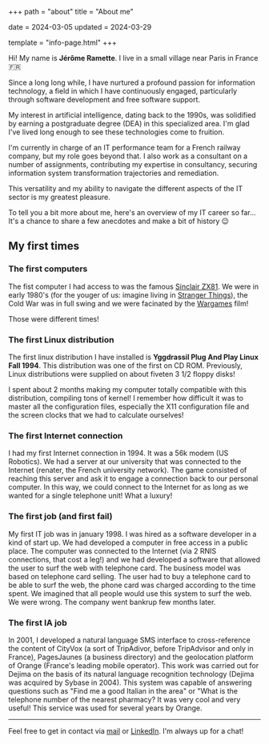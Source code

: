 +++
path = "about"
title = "About me"

date = 2024-03-05
updated = 2024-03-29

template = "info-page.html"
+++

Hi! My name is **Jérôme Ramette**. I live in a small village near Paris in France 🇫🇷

Since a long long while, I have nurtured a profound passion for information technology, a field in which I have continuously engaged, particularly through software development and free software support.

My interest in artificial intelligence, dating back to the 1990s, was solidified by earning a postgraduate degree (DEA) in this specialized area. I'm glad I've lived long enough to see these technologies come to fruition.

I'm currently in charge of an IT performance team for a French railway company, but my role goes beyond that. I also work as a consultant on a number of assignments, contributing my expertise in consultancy, securing information system transformation trajectories and remediation.

This versatility and my ability to navigate the different aspects of the IT sector is my greatest pleasure.

To tell you a bit more about me, here's an overview of my IT career so far... It's a chance to share a few anecdotes and make a bit of history 😉

## My first times
### The first computers
The fist computer I had access to was the famous [Sinclair ZX81](https://en.wikipedia.org/wiki/ZX81). We were in early 1980's (for the youger of us: imagine living in [Stranger Things](https://www.youtube.com/watch?v=b9EkMc79ZSU)), the Cold War was in full swing and we were facinated by the [Wargames](https://www.youtube.com/watch?v=TQUsLAAZuhU) film!

Those were different times!

### The first Linux distribution ##
The first linux distribution I have installed is **Yggdrassil Plug And Play Linux Fall 1994**. This distribution was one of the first on CD ROM. Previously, Linux distributions were supplied on about fiveten 3 1/2 floppy disks!

I spent about 2 months making my computer totally compatible with this distribution, compiling tons of kernel! I remember how difficult it was to master all the configuration files, especially the X11 configuration file and the screen clocks that we had to calculate ourselves!

### The first Internet connection
I had my first Internet connection in 1994. It was a 56k modem (US Robotics). We had a server at our university that was connected to the Internet (renater, the French university network). The game consisted of reaching this server and ask it to engage a connection back to our personal computer. In this way, we could connect to the Internet for as long as we wanted for a single telephone unit! What a luxury!

### The first job (and first fail)
My first IT job was in january 1998. I was hired as a software developer in a kind of start up. We had developed a computer in free access in a public place. The computer was connected to the Internet (via 2 RNIS connections, that cost a leg!) and we had developed a software that allowed the user to surf the web with telephone card. The business model was based on telephone card selling. The user had to buy a telephone card to be able to surf the web, the phone card was charged according to the time spent. We imagined that all people would use this system to surf the web. We were wrong. The company went bankrup few months later.

### The first IA job
In 2001, I developed a natural language SMS interface to cross-reference the content of CityVox (a sort of TripAdivor, before TripAdvisor and only in France), PagesJaunes (a business directory) and the geolocation platform of Orange (France's leading mobile operator). This work was carried out for Dejima on the basis of its natural language recognition technology (Dejima was acquired by Sybase in 2004). This system was capable of answering questions such as "Find me a good Italian in the area" or "What is the telephone number of the nearest pharmacy? It was very cool and very useful!
This service was used for several years by Orange.

---
Feel free to get in contact via [mail](mailto:jerome.ramette@gmail.com) or [LinkedIn](https://www.linkedin.com/in/jramette/). I'm always up for a chat!
